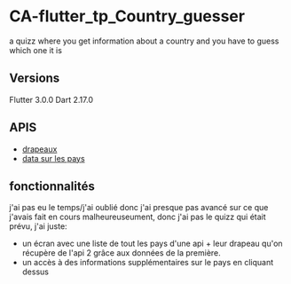 # CA-flutter_tp_Country_guesser
 a quizz where you get information about a country and you have to guess which one it is

## Versions
Flutter 3.0.0
Dart 2.17.0

## APIS
- [drapeaux](https://www.countryflagsapi.com/)
- [data sur les pays](https://restcountries.com/)

## fonctionnalités
j'ai pas eu le temps/j'ai oublié donc j'ai presque pas avancé sur ce que j'avais fait en cours malheureuseument, donc j'ai pas le quizz qui était prévu, j'ai juste:
- un écran avec une liste de tout les pays d'une api + leur drapeau qu'on récupère de l'api 2 grâce aux données de la première.
- un accès à des informations supplémentaires sur le pays en cliquant dessus
